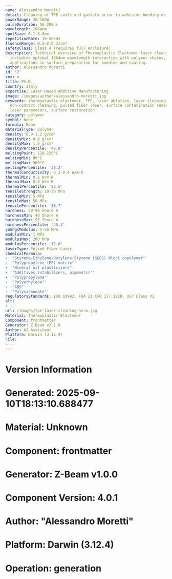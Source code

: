 ```yaml
---
name: Alessandro Moretti
detail: Cleaning of TPE seals and gaskets prior to adhesive bonding or painting
powerRange: 20-100W
pulseDuration: 50-200ns
wavelength: 1064nm
spotSize: 0.1-0.8mm
repetitionRate: 10-50kHz
fluenceRange: 0.5–2.0 J/cm²
safetyClass: Class 4 (requires full enclosure)
description: Technical overview of Thermoplastic Elastomer laser cleaning applications,
  including optimal 1064nm wavelength interaction with polymer chains, and industrial
  applications in surface preparation for bonding and coating.
author: Alessandro Moretti
id: '2'
sex: m
title: Ph.D.
country: Italy
expertise: Laser-Based Additive Manufacturing
image: /images/author/alessandro-moretti.jpg
keywords: thermoplastic elastomer, TPE, laser ablation, laser cleaning, polymer cleaning,
  non-contact cleaning, pulsed fiber laser, surface contamination removal, industrial
  laser parameters, surface restoration
category: polymer
symbol: None
formula: None
materialType: polymer
density: 0.9-1.2 g/cm³
densityMin: 0.8 g/cm³
densityMax: 1.5 g/cm³
densityPercentile: '42.8'
meltingPoint: 120-220°C
meltingMin: 80°C
meltingMax: 300°C
meltingPercentile: '38.2'
thermalConductivity: 0.2-0.4 W/m·K
thermalMin: 0.1 W/m·K
thermalMax: 0.8 W/m·K
thermalPercentile: '22.5'
tensileStrength: 10-30 MPa
tensileMin: 5 MPa
tensileMax: 50 MPa
tensilePercentile: '18.7'
hardness: 60-90 Shore A
hardnessMin: 40 Shore A
hardnessMax: 95 Shore A
hardnessPercentile: '45.3'
youngsModulus: 5-50 MPa
modulusMin: 1 MPa
modulusMax: 200 MPa
modulusPercentile: '12.8'
laserType: Pulsed Fiber Laser
chemicalFormula:
- '"Styrene-Ethylene-Butylene-Styrene (SEBS) block copolymer"'
- '"Polypropylene (PP) matrix"'
- '"Mineral oil plasticizers"'
- '"Additives (stabilizers, pigments)"'
- '"Polypropylene"'
- '"Polyethylene"'
- '"ABS"'
- '"Polycarbonate"'
regulatoryStandards: ISO 10993, FDA 21 CFR 177.1810, USP Class VI
alt:
- --
url: /images/tpe-laser-cleaning-hero.jpg
Material: Thermoplastic Elastomer
Component: frontmatter
Generator: Z-Beam v2.1.0
Author: AI Assistant
Platform: Darwin (3.12.4)
File:
- --
---
```


# Version Information
# Generated: 2025-09-10T18:13:10.688477
# Material: Unknown
# Component: frontmatter
# Generator: Z-Beam v1.0.0
# Component Version: 4.0.1
# Author: "Alessandro Moretti"
# Platform: Darwin (3.12.4)
# Operation: generation
